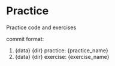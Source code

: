 # Practice
Practice code and exercises

commit format: 

1. {data} {dir} practice: {practice_name}
2. {data} {dir} exercise: {exercise_name}
